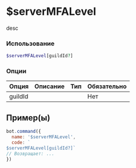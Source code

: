 # $serverMFALevel
desc
### Использование
```php
$serverMFALevel[guildId?]
```

### Опции

| Опция | Описание | Тип | Обязательно |
|--------|-------------|------|----------|
| guildId |  |  | Нет |  
## Пример(ы)

```javascript
bot.command({
  name: '$serverMFALevel',
  code: `
$serverMFALevel[guildId?]`
// Возвращает: ...
})
```